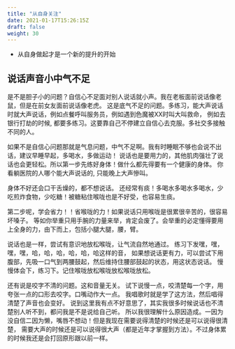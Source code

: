 ```yaml
---
title: "从自身关注"
date: 2021-01-17T15:26:15Z
draft: false
weight: 30
---
```



+ 从自身做起才是一个新的提升的开始

## 说话声音小中气不足



是不是胆子小的问题？自信心不足面对别人说话就小声。我在老板面前说话像老鼠，但是在前女友面前说话像老虎。
这是底气不足的问题。多练习，能大声说话时就大声说话，例如点餐呼叫服务员，例如遇到色魔被XX时叫大叫救命，
例如去银行打劫的时候, 都要多练习。这要靠自己不停建立自信心去克服。多社交多接触不同的人。

如果不是自信心问题那就是气息问题，中气不足啊。我有时睡眠不够也会说不出话，建议早睡早起，多喝水，多做运动！
说话也是要用力的，其他肌肉强壮了说话也会更轻松。所以第一步先练好身体！做什么都先得要有一个健康的身体。
你看躺医院的人哪个能大声说话的, 只能晚上大声慘叫。

身体不好还会口干舌燥的，都不想说话。
还经常有痰！多喝水多喝水多喝水，少吃煎炸食物，少吃糖！被糖粘住喉咙也是不好受，也容易生痰。


第二步呢，学会省力！！省喉咙的力！如果说话只用喉咙是很累很辛苦的，很容易坏嗓子。
等如你举重只用手腕的力量来举，肯定会废了。会举重的必定懂得要用上全身的力，由下而上，包括小腿大腿，腰，臂。

说话也是一样，尝试有意识地放松喉咙，让气流自然地通过。
练习下发嘿，嘿，嘿，嘿，哈，哈，哈，哈，哈，哈这样的音，
如果想说话更有力，可以尝试下用腹部，先吸一口气到两腰鼓起，然后维持住腰部鼓起的状态，用这状态说话。
慢慢体会下，练习下。记住喉咙放松喉咙放松喉咙放松。

还有说是咬字不清的问题。这和音量无关。
试下说慢一点，咬清楚每一个字，用夸张一点的口形去咬字。口嘴动作大一点。
我唱歌时就是学了这方法，然后唱得清楚了声音也会变好。
说到这里我有点不好意思了，其实我很多时候说话也不清楚别人听不到，都问我是不是说给自己听。
所以我很理解什么原因造成。一因为没自信二因为懒，嘴唇不想动！但是我现在需要说得清楚的时候还是可以说得很清楚，
需要大声的时候还是可以说得很大声（都是近年才掌握到方法）。不过身体累的时候我还是会打回原形跟以前一样。

